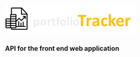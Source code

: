 # ![portfolioTracker API](/src/v1/images/pTrackerLogo1.png "portfolioTracker Logo")

## API for the front end web application
